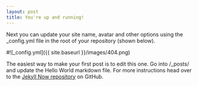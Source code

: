 ```yaml
---
layout: post
title: You're up and running!
---
```


Next you can update your site name, avatar and other options using the _config.yml file in the root of your repository (shown below).

#![_config.yml]({{ site.baseurl }}/images/404.png)

The easiest way to make your first post is to edit this one. Go into /_posts/ and update the Hello World markdown file. For more instructions head over to the [Jekyll Now repository](https://github.com/barryclark/jekyll-now) on GitHub.
